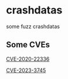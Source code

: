 <!--
 * @Description: Editor's info in the top of the file
 * @Author: p1ay8y3ar
 * @Date: 2023-07-22 22:39:07
 * @LastEditor: p1ay8y3ar
 * @LastEditTime: 2023-07-22 22:42:35
 * @Email: p1ay8y3ar@gmail.com
-->
# crashdatas
some fuzz crashdatas

## Some CVEs
[CVE-2020-22336](https://github.com/p1ay8y3ar/crashdatas/tree/master/padcrack/0.18)

[CVE-2023-3745](https://github.com/p1ay8y3ar/crashdatas/tree/master/imageMagic/7.0.9-27)
